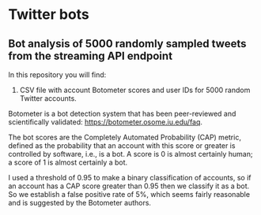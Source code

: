 # Twitter bots

## Bot analysis of 5000 randomly sampled tweets from the streaming API endpoint

In this repository you will find:

1. CSV file with account Botometer scores and user IDs for 5000 random Twitter accounts.

Botometer is a bot detection system that has been peer-reviewed and scientifically validated: https://botometer.osome.iu.edu/faq.

The bot scores are the Completely Automated Probability (CAP) metric, defined as the probability that an account with this score or greater is controlled by software, i.e., is a bot. A score is 0 is almost certainly human; a score of 1 is almost certainly a bot.

I used a threshold of 0.95 to make a binary classification of accounts, so if an account has a CAP score greater than 0.95 then we classify it as a bot. So we establish a false positive rate of 5%, which seems fairly reasonable and is suggested by the Botometer authors. 

